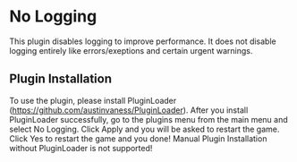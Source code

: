 # No Logging

This plugin disables logging to improve performance. It does not disable logging entirely like errors/exeptions and certain urgent warnings.

## Plugin Installation
To use the plugin, please install PluginLoader (https://github.com/austinvaness/PluginLoader). After you install PluginLoader successfully, go to the plugins menu from the main menu and select No Logging. Click Apply and you will be asked to restart the game. Click Yes to restart the game and you done! Manual Plugin Installation without PluginLoader is not supported!
